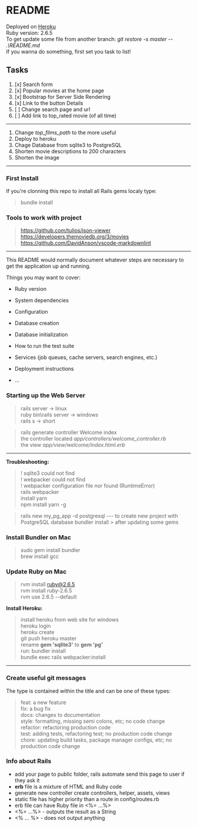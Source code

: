 # README

Deployed on [Heroku](https://cryptic-tundra-13686.herokuapp.com/)  
Ruby version: 2.6.5  
To get update some file from another branch: _git restore -s master -- .\README.md_  
If you wanna do something, first set you task to list!

## Tasks

1. [x] Search form
2. [x] Popular movies at the home page
3. [x] Bootstrap for Server Side Rendering
4. [x] Link to the button Details
5. [ ] Change search page and url
6. [ ] Add link to top_rated movie (of all time)

---

1. Change _top_films_path_ to the more useful
1. Deploy to heroku
1. Chage Database from sqlite3 to PostgreSQL
1. Shorten movie descriptions to 200 characters
1. Shorten the image

---

### First Install

If you're clonning this repo to install all Rails gems localy type:

> bundle install

### Tools to work with project

> <https://github.com/tulios/json-viewer>  
> <https://developers.themoviedb.org/3/movies>  
> <https://github.com/DavidAnson/vscode-markdownlint>

---

This README would normally document whatever steps are necessary to get the
application up and running.

Things you may want to cover:

- Ruby version

- System dependencies

- Configuration

- Database creation

- Database initialization

- How to run the test suite

- Services (job queues, cache servers, search engines, etc.)

- Deployment instructions

- ...

### Starting up the Web Server

> rails server -> linux  
> ruby bin\rails server -> windows  
> rails s -> short

> rails generate controller Welcome index  
> the controller located _app/controllers/welcome_controller.rb_  
> the view _app/view/welcome/index.html.erb_

---

**Troubleshooting:**

> ! sqlite3 could not find  
> ! webpacker could not find  
> ! webpacker configuration file nor found (RuntimeError)  
> rails webpacker  
> install yarn  
> npm install yarn -g

> rails new my_pg_app -d postgresql --- to create new project with PostgreSQL database
> bundler install > after updating some gems

### Install Bundler on Mac

> sudo gem install bundler  
> brew install gcc

### Update Ruby on Mac

> rvm install ruby@2.6.5  
> rvm install ruby-2.6.5  
> rvm use 2.6.5 --default

**Install Heroku:**

> install heroku from web site for windows  
> heroku login  
> heroku create  
> git push heroku master  
> rename **gem 'sqlite3'** to **gem 'pg'**  
> run: bundler install  
> bundle exec rails webpacker:install

---

### Create useful git messages

The type is contained within the title and can be one of these types:

> feat: a new feature  
> fix: a bug fix  
> docs: changes to documentation  
> style: formatting, missing semi colons, etc; no code change  
> refactor: refactoring production code  
> test: adding tests, refactoring test; no production code change  
> chore: updating build tasks, package manager configs, etc; no production code change

### Info about Rails

- add your page to public folder, rails automate send this page to user if they ask it
- **erb** file is a mixture of HTML and Ruby code
- generate new controller create controllers, helper, assets, views
- static file has higher priority than a route in config/routes.rb
- erb file can have Ruby file in <%= ...%>
- <%= ...%> - outputs the result as a String
- <% ... %> - does not output anything
